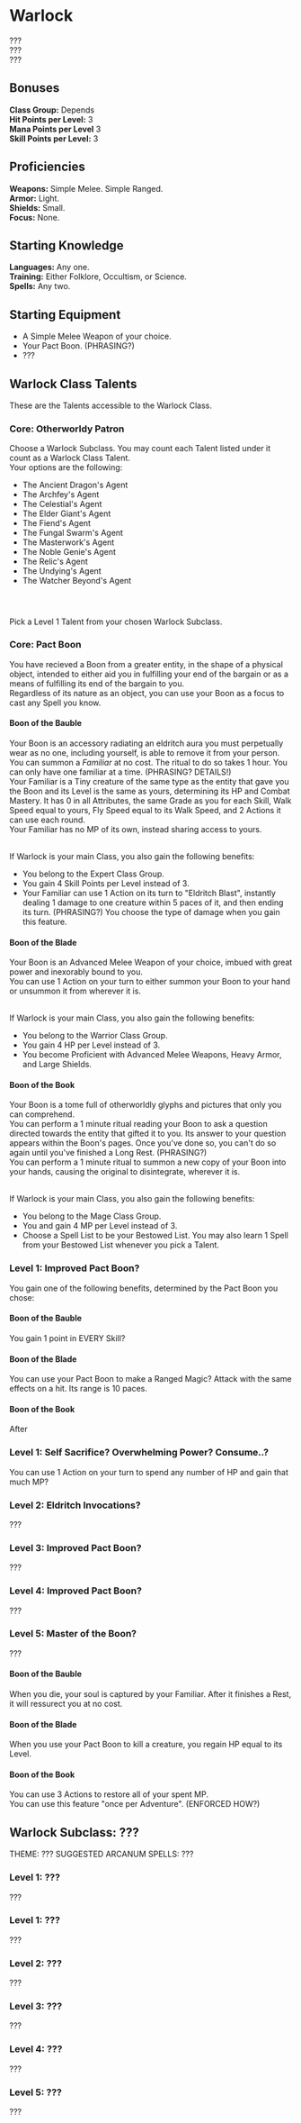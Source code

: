 # Warlock
??? <br>
??? <br>
??? <br>

## Bonuses
**Class Group:** Depends <br>
**Hit Points per Level:** 3 <br>
**Mana Points per Level** 3 <br>
**Skill Points per Level:** 3 <br>

## Proficiencies
**Weapons:** Simple Melee. Simple Ranged. <br>
**Armor:** Light. <br>
**Shields:** Small. <br>
**Focus:** None. <br>

## Starting Knowledge
**Languages:** Any one.<br>
**Training:** Either Folklore, Occultism, or Science.<br>
**Spells:** Any two.<br>

## Starting Equipment
+ A Simple Melee Weapon of your choice.
+ Your Pact Boon. (PHRASING?)
+ ???

## Warlock Class Talents
These are the Talents accessible to the Warlock Class.

### Core: Otherworldy Patron
Choose a Warlock Subclass. You may count each Talent listed under it count as a Warlock Class Talent.<br>
Your options are the following:
+ The Ancient Dragon's Agent
+ The Archfey's Agent
+ The Celestial's Agent
+ The Elder Giant's Agent
+ The Fiend's Agent
+ The Fungal Swarm's Agent
+ The Masterwork's Agent
+ The Noble Genie's Agent
+ The Relic's Agent
+ The Undying's Agent
+ The Watcher Beyond's Agent
#### <br>

Pick a Level 1 Talent from your chosen Warlock Subclass.

### Core: Pact Boon
You have recieved a Boon from a greater entity, in the shape of a physical object, intended to either aid you in fulfilling your end of the bargain or as a means of fulfilling its end of the bargain to you.<br>
Regardless of its nature as an object, you can use your Boon as a focus to cast any Spell you know.

#### Boon of the Bauble
Your Boon is an accessory radiating an eldritch aura you must perpetually wear as no one, including yourself, is able to remove it from your person.<br>
You can summon a *Familiar* at no cost. The ritual to do so takes 1 hour. You can only have one familiar at a time. (PHRASING? DETAILS!)<br>
Your Familiar is a Tiny creature of the same type as the entity that gave you the Boon and its Level is the same as yours, determining its HP and Combat Mastery. It has 0 in all Attributes, the same Grade as you for each Skill, Walk Speed equal to yours, Fly Speed equal to its Walk Speed, and 2 Actions it can use each round.<br>
Your Familiar has no MP of its own, instead sharing access to yours.
<br><br>

If Warlock is your main Class, you also gain the following benefits:<br>
+ You belong to the Expert Class Group.
+ You gain 4 Skill Points per Level instead of 3.
+ Your Familiar can use 1 Action on its turn to "Eldritch Blast", instantly dealing 1 damage to one creature within 5 paces of it, and then ending its turn. (PHRASING?) You choose the type of damage when you gain this feature.

#### Boon of the Blade
Your Boon is an Advanced Melee Weapon of your choice, imbued with great power and inexorably bound to you.<br>
You can use 1 Action on your turn to either summon your Boon to your hand or unsummon it from wherever it is.
<br><br>

If Warlock is your main Class, you also gain the following benefits:<br>
+ You belong to the Warrior Class Group.
+ You gain 4 HP per Level instead of 3.
+ You become Proficient with Advanced Melee Weapons, Heavy Armor, and Large Shields.

#### Boon of the Book
Your Boon is a tome full of otherworldly glyphs and pictures that only you can comprehend.<br>
You can perform a 1 minute ritual reading your Boon to ask a question directed towards the entity that gifted it to you. Its answer to your question appears within the Boon's pages. Once you've done so, you can't do so again until you've finished a Long Rest. (PHRASING?)<br>
You can perform a 1 minute ritual to summon a new copy of your Boon into your hands, causing the original to disintegrate, wherever it is.
<br><br>

If Warlock is your main Class, you also gain the following benefits:<br>
+ You belong to the Mage Class Group.
+ You and gain 4 MP per Level instead of 3.
+ Choose a Spell List to be your Bestowed List. You may also learn 1 Spell from your Bestowed List whenever you pick a Talent.

### Level 1: Improved Pact Boon?
You gain one of the following benefits, determined by the Pact Boon you chose:

#### Boon of the Bauble
You gain 1 point in EVERY Skill?
#### Boon of the Blade
You can use your Pact Boon to make a Ranged Magic? Attack with the same effects on a hit. Its range is 10 paces.
#### Boon of the Book
After

### Level 1: Self Sacrifice? Overwhelming Power? Consume..?
You can use 1 Action on your turn to spend any number of HP and gain that much MP?

### Level 2: Eldritch Invocations?
???

### Level 3: Improved Pact Boon?
???

### Level 4: Improved Pact Boon?
???

### Level 5: Master of the Boon?
???

#### Boon of the Bauble
When you die, your soul is captured by your Familiar. After it finishes a Rest, it will ressurect you at no cost.
#### Boon of the Blade
When you use your Pact Boon to kill a creature, you regain HP equal to its Level.
#### Boon of the Book
You can use 3 Actions to restore all of your spent MP. <br>
You can use this feature "once per Adventure". (ENFORCED HOW?)

## Warlock Subclass: ???
THEME: ???
SUGGESTED ARCANUM SPELLS: ???

### Level 1: ???
???
### Level 1: ???
???

### Level 2: ???
???

### Level 3: ???
???

### Level 4: ???
???

### Level 5: ???
???
